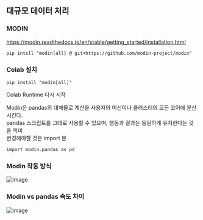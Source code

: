 ## 대규모 데이터 처리
### MODIN
https://modin.readthedocs.io/en/stable/getting_started/installation.html  
```
pip intsll "modin[all] @ git+https://github.com/modin-project/modin"
```
### Colab 설치
```
pip install "modin[all]"
```

Colab Runtime 다시 시작

Modin은 pandas의 대체물로 계산을 사용자의 머신이나 클러스터의 모든 코어에 분산 시킨다.  
pandas 스크립트를 그대로 사용할 수 있으며, 행동과 결과는 동일하게 유지한다는 것을 의미  
변경해야할 것은 import 문

```
import modin.pandas as pd
```

### Modin 작동 방식  

![image](https://github.com/user-attachments/assets/2b368790-306b-4100-81be-4d8a9d3c22ea)

### Modin vs pandas 속도 차이

![image](https://github.com/user-attachments/assets/498e32de-5d0c-4e9a-ac6b-59137e995d2d)

